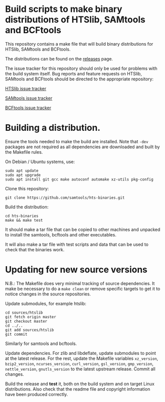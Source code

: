 # Build scripts to make binary distributions of HTSlib, SAMtools and BCFtools

This repository contains a make file that will build binary distributions for
HTSlib, SAMtools and BCFtools.

The distributions can be found on the [releases](../../releases) page.

The issue tracker for this repository should only be used for problems with
the build system itself.
Bug reports and feature requests on HTSlib, SAMtools and BCFtools should be
directed to the appropriate repository:

[HTSlib issue tracker](https://github.com/samtools/htslib/issues)

[SAMtools issue tracker](https://github.com/samtools/samtools/issues)

[BCFtools issue tracker](https://github.com/samtools/bcftools/issues)

# Building a distribution.

Ensure the tools needed to make the build are installed.
Note that `-dev` packages are not required as all dependencies are downloaded
and built by the Makefile rules.

On Debian / Ubuntu systems, use:

```
sudo apt update
sudo apt upgrade
sudo apt install git gcc make autoconf automake xz-utils pkg-config
```

Clone this repository:

```
git clone https://github.com/samtools/hts-binaries.git
```

Build the distribution:

```
cd hts-binaries
make && make test
```

It should make a tar file that can be copied to other machines and unpacked
to install the samtools, bcftools and other executables.

It will also make a tar file with test scripts and data that can be used to
check that the binaries work.

# Updating for new source versions

N.B.: The Makefile does very minimal tracking of source dependencies.
It make be necessary to do a `make clean` or remove specific targets to
get it to notice changes in the source repositories.

Update submodules, for example htslib:

```
cd sources/htslib
git fetch origin master
git checkout master
cd ../..
git add sources/htslib
git commit
```

Similarly for samtools and bcftools.

Update dependencies.
For zlib and libdeflate, update submodules to point at the latest release.
For the rest, update the Makefile variables `xz_version`, `bzip2_version`,
`ncurses_version`, `curl_version`, `gsl_version`, `gmp_version`,
`nettle_version`, `gnutls_version` to the latest upstream release.
Commit all changes.

Build the release and **test** it, both on the build system and on
target Linux distributions.
Also check that the readme file and copyright information have been produced
correctly.
